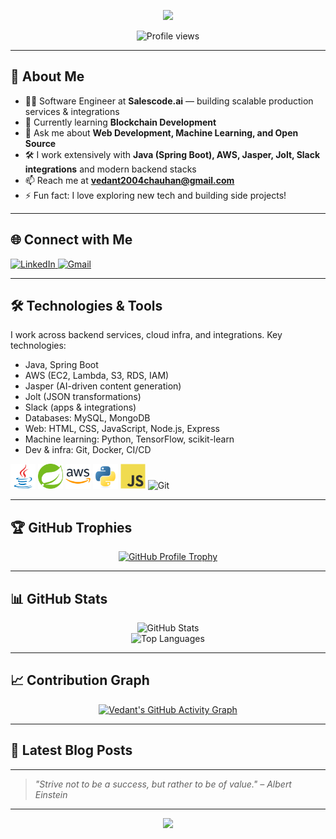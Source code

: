 <!-- Banner Section -->
<p align="center">
    <img src="https://capsule-render.vercel.app/api?type=waving&color=0e75b6&height=200&section=header&text=Hi%20,%20I'm%20Vedant%20Singh%20Chauhan&fontSize=40&fontAlignY=40&desc=Solving%20real%20problems%20with%20code%20%F0%9F%9A%80"/>
</p>

<p align="center">
    <img src="https://komarev.com/ghpvc/?username=vedant27672&label=Profile%20views&color=0e75b6&style=flat" alt="Profile views" />
</p>

---

## 🚀 About Me

- 🧑‍💻 Software Engineer at **Salescode.ai** — building scalable production services & integrations
- 🌱 Currently learning **Blockchain Development**
- 💬 Ask me about **Web Development, Machine Learning, and Open Source**
- 🛠️ I work extensively with **Java (Spring Boot), AWS, Jasper, Jolt, Slack integrations** and modern backend stacks
- 📫 Reach me at **vedant2004chauhan@gmail.com**
- ⚡ Fun fact: I love exploring new tech and building side projects!

---

## 🌐 Connect with Me

<p align="left">
    <a href="https://www.linkedin.com/in/vedant-singh-chauhan-417a10248/" target="_blank">
        <img src="https://img.shields.io/badge/LinkedIn-0A66C2?style=for-the-badge&logo=linkedin&logoColor=white" alt="LinkedIn"/>
    </a>
    <a href="mailto:vedant2004chauhan@gmail.com">
        <img src="https://img.shields.io/badge/Gmail-D14836?style=for-the-badge&logo=gmail&logoColor=white" alt="Gmail"/>
    </a>
</p>

---

## 🛠️ Technologies & Tools

I work across backend services, cloud infra, and integrations. Key technologies:

- Java, Spring Boot
- AWS (EC2, Lambda, S3, RDS, IAM)
- Jasper (AI-driven content generation)
- Jolt (JSON transformations)
- Slack (apps & integrations)
- Databases: MySQL, MongoDB
- Web: HTML, CSS, JavaScript, Node.js, Express
- Machine learning: Python, TensorFlow, scikit-learn
- Dev & infra: Git, Docker, CI/CD

<p align="left">
    <img src="https://raw.githubusercontent.com/devicons/devicon/master/icons/java/java-original.svg" alt="Java" width="40" height="40"/>
    <img src="https://raw.githubusercontent.com/devicons/devicon/master/icons/spring/spring-original.svg" alt="Spring" width="40" height="40"/>
    <img src="https://raw.githubusercontent.com/devicons/devicon/master/icons/amazonwebservices/amazonwebservices-original.svg" alt="AWS" width="40" height="40"/>
    <img src="https://raw.githubusercontent.com/devicons/devicon/master/icons/python/python-original.svg" alt="Python" width="40" height="40"/>
    <img src="https://raw.githubusercontent.com/devicons/devicon/master/icons/javascript/javascript-original.svg" alt="JavaScript" width="40" height="40"/>
    <img src="https://www.vectorlogo.zone/logos/git-scm/git-scm-icon.svg" alt="Git" width="40" height="40"/>
</p>

---

## 🏆 GitHub Trophies

<p align="center">
    <a href="https://github.com/ryo-ma/github-profile-trophy">
        <img src="https://github-profile-trophy.vercel.app/?username=vedant27672&theme=algolia&margin-w=10" alt="GitHub Profile Trophy"/>
    </a>
</p>

---

## 📊 GitHub Stats

<p align="center">
    <img src="https://github-readme-stats.vercel.app/api?username=vedant27672&show_icons=true&theme=algolia" alt="GitHub Stats"/>
    <br/>
    <img src="https://github-readme-stats.vercel.app/api/top-langs?username=vedant27672&show_icons=true&locale=en&layout=compact&theme=algolia" alt="Top Languages"/>
</p>

---

## 📈 Contribution Graph

<p align="center">
    <a href="https://github.com/ashutosh00710/github-readme-activity-graph">
        <img alt="Vedant's GitHub Activity Graph" src="https://github-readme-activity-graph.vercel.app/graph?username=vedant27672&theme=react-dark&hide_border=true&area=true" />
    </a>
</p>

---

## 📝 Latest Blog Posts

<!-- BLOG-POST-LIST:START -->
<!-- Replace this with your blog posts using GitHub Actions or a workflow -->
<!-- BLOG-POST-LIST:END -->

---

> _"Strive not to be a success, but rather to be of value." – Albert Einstein_

---

<p align="center">
    <img src="https://capsule-render.vercel.app/api?type=waving&color=0e75b6&height=120&section=footer"/>
</p>
